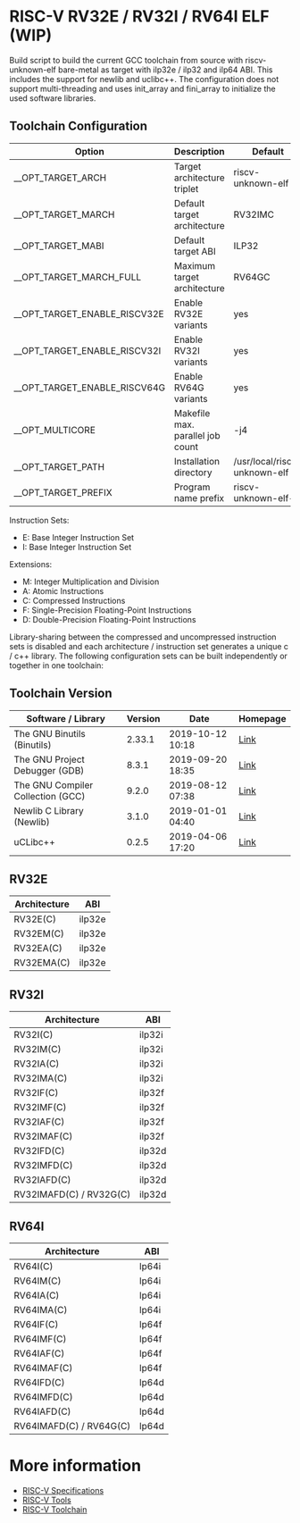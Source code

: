 RISC-V RV32E / RV32I / RV64I ELF (WIP)
======================================

Build script to build the current GCC toolchain from source with riscv-unknown-elf bare-metal as target with ilp32e / ilp32 and ilp64 ABI.
This includes the support for newlib and uclibc++.
The configuration does not support multi-threading and uses init_array and fini_array to initialize the used software libraries.

Toolchain Configuration
-----------------------

| Option                       | Description                      | Default                      |
| ---------------------------- | -------------------------------- | ---------------------------- |
| __OPT_TARGET_ARCH            | Target architecture triplet      | riscv-unknown-elf            |
| __OPT_TARGET_MARCH           | Default target architecture      | RV32IMC                      |
| __OPT_TARGET_MABI            | Default target ABI               | ILP32                        |
| __OPT_TARGET_MARCH_FULL      | Maximum target architecture      | RV64GC                       |
| __OPT_TARGET_ENABLE_RISCV32E | Enable RV32E variants            | yes                          |
| __OPT_TARGET_ENABLE_RISCV32I | Enable RV32I variants            | yes                          |
| __OPT_TARGET_ENABLE_RISCV64G | Enable RV64G variants            | yes                          |
| __OPT_MULTICORE              | Makefile max. parallel job count | -j4                          |
| __OPT_TARGET_PATH            | Installation directory           | /usr/local/riscv-unknown-elf |
| __OPT_TARGET_PREFIX          | Program name prefix              | riscv-unknown-elf-           |


Instruction Sets:

- E: Base Integer Instruction Set
- I: Base Integer Instruction Set

Extensions:

- M: Integer Multiplication and Division
- A: Atomic Instructions
- C: Compressed Instructions
- F: Single-Precision Floating-Point Instructions
- D: Double-Precision Floating-Point Instructions

Library-sharing between the compressed and uncompressed instruction sets is disabled and each architecture / instruction set generates a unique c / c++ library.
The following configuration sets can be built independently or together in one toolchain:

Toolchain Version
-----------------

| Software / Library                | Version | Date             | Homepage                                       |
| --------------------------------- | ------- | ---------------- | ---------------------------------------------- |
| The GNU Binutils (Binutils)       | 2.33.1  | 2019-10-12 10:18 | [Link](https://www.gnu.org/software/binutils/) |
| The GNU Project Debugger (GDB)    | 8.3.1   | 2019-09-20 18:35 | [Link](https://www.gnu.org/software/gdb/)      |
| The GNU Compiler Collection (GCC) | 9.2.0   | 2019-08-12 07:38 | [Link](https://gcc.gnu.org/)                   |
| Newlib C Library (Newlib)         | 3.1.0   | 2019-01-01 04:40 | [Link](https://sourceware.org/newlib/)         |
| uCLibc++                          | 0.2.5   | 2019-04-06 17:20 | [Link](https://cxx.uclibc.org/)                |

RV32E
-----

| Architecture | ABI    |
| ------------ | ------ |
| RV32E(C)     | ilp32e |
| RV32EM(C)    | ilp32e |
| RV32EA(C)    | ilp32e |
| RV32EMA(C)   | ilp32e |

RV32I
-----

| Architecture            | ABI    |
| ----------------------- | ------ |
| RV32I(C)                | ilp32i |
| RV32IM(C)               | ilp32i |
| RV32IA(C)               | ilp32i |
| RV32IMA(C)              | ilp32i |
| RV32IF(C)               | ilp32f |
| RV32IMF(C)              | ilp32f |
| RV32IAF(C)              | ilp32f |
| RV32IMAF(C)             | ilp32f |
| RV32IFD(C)              | ilp32d |
| RV32IMFD(C)             | ilp32d |
| RV32IAFD(C)             | ilp32d |
| RV32IMAFD(C) / RV32G(C) | ilp32d |

RV64I
-----

| Architecture            | ABI   |
| ----------------------- | ----- |
| RV64I(C)                | lp64i |
| RV64IM(C)               | lp64i |
| RV64IA(C)               | lp64i |
| RV64IMA(C)              | lp64i |
| RV64IF(C)               | lp64f |
| RV64IMF(C)              | lp64f |
| RV64IAF(C)              | lp64f |
| RV64IMAF(C)             | lp64f |
| RV64IFD(C)              | lp64d |
| RV64IMFD(C)             | lp64d |
| RV64IAFD(C)             | lp64d |
| RV64IMAFD(C) / RV64G(C) | lp64d |

More information
================

- [RISC-V Specifications](https://riscv.org/specifications/)
- [RISC-V Tools](https://github.com/riscv/riscv-tools)
- [RISC-V Toolchain](https://github.com/riscv/riscv-gnu-toolchain)
